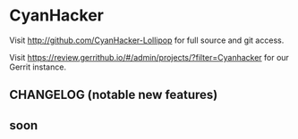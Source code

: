 CyanHacker
===============

Visit http://github.com/CyanHacker-Lollipop for full source and git access.

Visit https://review.gerrithub.io/#/admin/projects/?filter=Cyanhacker for our Gerrit instance.

CHANGELOG (notable new features)
---------
## soon